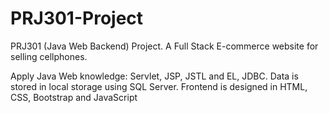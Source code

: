 # PRJ301-Project
PRJ301 (Java Web Backend) Project. A Full Stack E-commerce website for selling cellphones. 

Apply Java Web knowledge: Servlet, JSP, JSTL and EL, JDBC. Data is stored in local storage using SQL Server. Frontend is designed in HTML, CSS, Bootstrap and JavaScript
